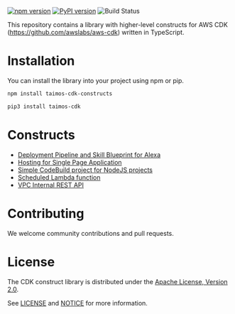 [![npm version](https://badge.fury.io/js/taimos-cdk-constructs.svg)](https://badge.fury.io/js/taimos-cdk-constructs)
[![PyPI version](https://badge.fury.io/py/taimos-cdk.svg)](https://badge.fury.io/py/taimos-cdk)
![Build Status](https://codebuild.eu-west-1.amazonaws.com/badges?uuid=eyJlbmNyeXB0ZWREYXRhIjoieEFBVDZIcTZpZUQxMm1LS1hqckdTdnhCdm5CSHRlOXB1WkIrK1d2OHplRERMb1ExNk9zMGRWcm5ZZXIwaWlnRDVyTkFDZWNDdTRYQWFSckx3OW1jYjJVPSIsIml2UGFyYW1ldGVyU3BlYyI6IjkrS3NacTN5NU4xU3FXNXMiLCJtYXRlcmlhbFNldFNlcmlhbCI6MX0%3D&branch=master)

This repository contains a library with higher-level constructs for AWS CDK (https://github.com/awslabs/aws-cdk) written in TypeScript.

# Installation

You can install the library into your project using npm or pip.

```bash
npm install taimos-cdk-constructs

pip3 install taimos-cdk
```

# Constructs

* [Deployment Pipeline and Skill Blueprint for Alexa](lib/alexa/README.md)
* [Hosting for Single Page Application](lib/web/single-page-app.ts)
* [Simple CodeBuild project for NodeJS projects](lib/ci/simple-codebuild.ts)
* [Scheduled Lambda function](lib/serverless/scheduled-lambda.ts)
* [VPC Internal REST API](lib/serverless/internal-rest-api.ts)

# Contributing

We welcome community contributions and pull requests. 

# License

The CDK construct library is distributed under the [Apache License, Version 2.0](https://www.apache.org/licenses/LICENSE-2.0).

See [LICENSE](./LICENSE) and [NOTICE](./NOTICE) for more information.